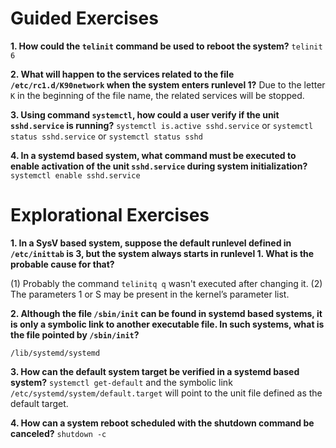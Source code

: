 
# Guided Exercises

**1. How could the `telinit` command be used to reboot the system?**
`telinit 6`

**2. What will happen to the services related to the file `/etc/rc1.d/K90network` when the system enters runlevel 1?**
Due to the letter `K` in the beginning of the file name, the related services will be stopped.

**3. Using command `systemctl`, how could a user verify if the unit `sshd.service` is running?**
`systemctl is.active sshd.service` or `systemctl status sshd.service` or `systemctl status sshd`


**4. In a systemd based system, what command must be executed to enable activation of the unit `sshd.service` during system initialization?**
`systemctl enable sshd.service`


# Explorational Exercises

**1. In a SysV based system, suppose the default runlevel defined in `/etc/inittab` is 3, but the system always starts in runlevel 1. What is the probable cause for that?**

(1) Probably the command `telinitq q` wasn't executed after changing it.
(2) The parameters 1 or S may be present in the kernel’s parameter list.

**2. Although the file `/sbin/init` can be found in systemd based systems, it is only a symbolic link to another executable file. In such systems, what is the file pointed by `/sbin/init`?**

`/lib/systemd/systemd`

**3. How can the default system target be verified in a systemd based system?**
`systemctl get-default` and the symbolic link `/etc/systemd/system/default.target` will point to the unit file defined
as the default target.

**4. How can a system reboot scheduled with the shutdown command be canceled?**
`shutdown -c`

